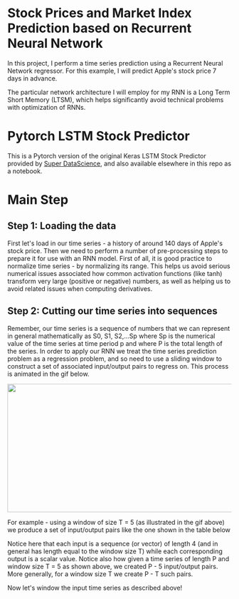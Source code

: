 # Stock Prices and Market Index Prediction based on Recurrent Neural Network
In this project, I perform a time series prediction using a Recurrent Neural Network regressor. For this example, I will predict Apple's stock price 7 days in advance.

The particular network architecture I will employ for my RNN is a Long Term Short Memory (LTSM), which helps significantly avoid technical problems with optimization of RNNs.

# Pytorch LSTM Stock Predictor

This is a Pytorch version of the original Keras LSTM Stock Predictor provided by [Super DataScience](https://www.superdatascience.com/deep-learning/), and also available elsewhere in this repo as a notebook.

# Main Step
## Step 1: Loading the data
First let's load in our time series - a history of around 140 days of Apple's stock price. Then we need to perform a number of pre-processing steps to prepare it for use with an RNN model. First of all, it is good practice to normalize time series - by normalizing its range.  This helps us avoid serious numerical issues associated how common activation functions (like tanh) transform very large (positive or negative) numbers, as well as helping us to avoid related issues when computing derivatives.

## Step 2:  Cutting our time series into sequences

Remember, our time series is a sequence of numbers that we can represent in general mathematically as S0, S1, S2,...Sp
where Sp is the numerical value of the time series at time period p and where P is the total length of the series.  In order to apply our RNN we treat the time series prediction problem as a regression problem, and so need to use a sliding window to construct a set of associated input/output pairs to regress on.  This process is animated in the gif below.

<img src="https://github.com/tonylaioffer/stock-prediction-lstm-using-keras/raw/master/images/timeseries_windowing_training.gif" width=600 height=288/>

For example - using a window of size T = 5 (as illustrated in the gif above) we produce a set of input/output pairs like the one shown in the table below

Notice here that each input is a sequence (or vector) of length 4 (and in general has length equal to the window size T) while each corresponding output is a scalar value.  Notice also how given a time series of length P and window size T = 5 as shown above, we created P - 5  input/output pairs.  More generally, for a window size T we create P - T such pairs.

Now let's window the input time series as described above! 

